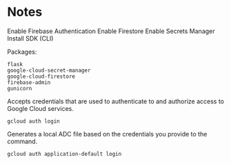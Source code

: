 # Notes
Enable Firebase Authentication
Enable Firestore
Enable Secrets Manager
Install SDK (CLI)

Packages:
```commandline
flask
google-cloud-secret-manager
google-cloud-firestore
firebase-admin
gunicorn
```


Accepts credentials that are used to authenticate to and authorize access to Google Cloud services.
```commandline
gcloud auth login

```

Generates a local ADC file based on the credentials you provide to the command.
```commandline
gcloud auth application-default login
```

